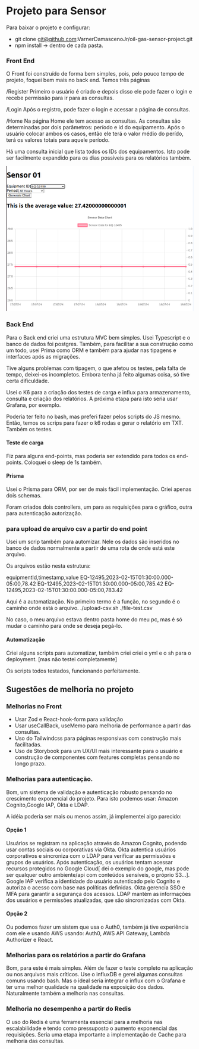 
# Projeto para Sensor

Para baixar o projeto e configurar:

- git clone git@github.com:VarnerDamascenoJr/oil-gas-sensor-project.git
- npm install -> dentro de cada pasta.


### Front End
O Front foi construído de forma bem simples, pois, pelo pouco tempo de projeto, foquei bem mais no back end. 
Temos três páginas


/Register
Primeiro o usuário é criado e depois disso ele pode fazer o login e recebe permissão para ir para as consultas.

/Login
Após o registro, pode fazer o login e acessar a página de consultas.

/Home
Na página Home ele tem acesso as consultas. As consultas são determinadas por dois parâmetros: período e id do equipamento. Após o usuário colocar ambos os casos, então ele terá o valor médio do perído, terá os valores totais para aquele período. 

Há uma consulta inicial que lista todos os IDs dos equipamentos. Isto pode ser facilmente expandido para os dias possíveis para os relatórios também. 

![alt text](image.png)

### Back End
Para o Back end criei uma estrutura MVC bem simples. Usei Typescript e o banco de dados foi postgres. Também, para facilitar a sua construção como um todo, usei Prima como ORM e também para ajudar nas tipagens e interfaces após as migrações. 

Tive alguns problemas com tipagem, o que afetou os testes, pela falta de tempo, deixei-os incompletos. Embora tenha já feito algumas coisa, só tive certa dificuldade. 

Usei o K6 para a criação dos testes de carga e influx para armazenamento, consulta e criação dos relatórios. A próxima etapa para isto seria usar Grafana, por exemplo.

Poderia ter feito no bash, mas preferi fazer pelos scripts do JS mesmo. Então, temos os scrips para fazer o k6 rodas e gerar o relatório em TXT. Também os testes.

#### Teste de carga
Fiz para alguns end-points, mas poderia ser extendido para todos os end-points. Coloquei o sleep de 1s também. 

#### Prisma
Usei o Prisma para ORM, por ser de mais fácil implementação. Criei apenas dois schemas. 

Foram criados dois controllers, um para as requisições para o gráfico, outra para autenticação autorização. 

### para upload de arquivo csv a partir do end point 

Usei um scrip também para automizar. Nele os dados são inseridos no banco de dados normalmente a partir de uma rota de onde está este arquivo. 

Os arquivos estão nesta estrutura:

equipmentId,timestamp,value
EQ-12495,2023-02-15T01:30:00.000-05:00,78.42
EQ-12495,2023-02-15T01:30:00.000-05:00,785.42
EQ-12495,2023-02-15T01:30:00.000-05:00,783.42

Aqui é a automatização. No primeiro termo é a função, no segundo é o caminho onde está o arquivo.
./upload-csv.sh ./file-test.csv


No caso, o meu arquivo estava dentro pasta home do meu pc, mas é só mudar o caminho para onde se deseja pegá-lo.

#### Automatização

Criei alguns scripts para automatizar, também criei criei o yml e o sh para o deployment. [mas não testei completamente]

Os scripts todos testados, funcionando perfeitamente.

## Sugestões de melhoria no projeto

### Melhorias no Front

- Usar Zod e React-hook-form para validação
- Usar useCallBack, useMemo para melhoria de performance a partir das consultas.
- Uso do Tailwindcss para páginas responsivas com construção mais facilitadas.
- Uso de Storybook para um UX/UI mais interessante para o usuário e construção de componentes com features completas pensando no longo prazo.

### Melhorias para autenticação.
 Bom, um sistema de validação e autenticação robusto pensando no crescimento exponencial do projeto. Para isto podemos usar: Amazon Cognito,Google IAP, Okta e LDAP.

 A idéia poderia ser mais ou menos assim, já implementei algo parecido: 
 #### Opção 1
 Usuários se registram na aplicação através do Amazon Cognito, podendo usar contas sociais ou corporativas via Okta. Okta autentica usuários corporativos e sincroniza com o LDAP para verificar as permissões e grupos de usuários. Após autenticação, os usuários tentam acessar recursos protegidos no Google Cloud[ dei o exemplo do google, mas pode ser qualquer outro ambiente/api com conteúdos sensíveis, o próprio S3...]. Google IAP verifica a identidade do usuário autenticado pelo Cognito e autoriza o acesso com base nas políticas definidas. Okta gerencia SSO e MFA para garantir a segurança dos acessos. LDAP mantém as informações dos usuários e permissões atualizadas, que são sincronizadas com Okta.
#### Opção 2
 Ou podemos fazer um sistem que usa o Auth0, também já tive experiência com ele e usando AWS usando: Auth0, AWS API Gateway, Lambda Authorizer e React.


 ### Melhorias para os relatórios a partir do Grafana

 Bom, para este é mais simples. Além de fazer o teste completo na aplicação ou nos arquivos mais críticos. Use o influxDB e gerei algumas consultas comuns usando bash. Mas o ideal seria integrar o influx com o Grafana e ter uma melhor qualidade na qualidade na exposição dos dados. Naturalmente também a melhoria nas consultas.

 ### Melhoria no desempenho a partir do Redis
 
 O uso do Redis é uma ferramenta essencial para a melhoria nas escalabilidade e tendo como pressuposto o aumento exponencial das requisições. Seria uma etapa importante a implementação de Cache para melhoria das consultas. 


